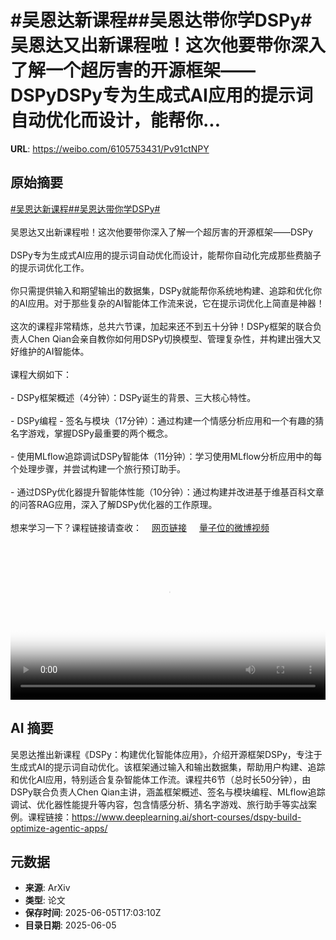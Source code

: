 # #吴恩达新课程##吴恩达带你学DSPy#吴恩达又出新课程啦！这次他要带你深入了解一个超厉害的开源框架——DSPyDSPy专为生成式AI应用的提示词自动优化而设计，能帮你...

**URL**: https://weibo.com/6105753431/Pv91ctNPY

## 原始摘要

<a href="https://m.weibo.cn/search?containerid=231522type%3D1%26t%3D10%26q%3D%23%E5%90%B4%E6%81%A9%E8%BE%BE%E6%96%B0%E8%AF%BE%E7%A8%8B%23&amp;extparam=%23%E5%90%B4%E6%81%A9%E8%BE%BE%E6%96%B0%E8%AF%BE%E7%A8%8B%23" data-hide=""><span class="surl-text">#吴恩达新课程#</span></a><a href="https://m.weibo.cn/search?containerid=231522type%3D1%26t%3D10%26q%3D%23%E5%90%B4%E6%81%A9%E8%BE%BE%E5%B8%A6%E4%BD%A0%E5%AD%A6DSPy%23&amp;extparam=%23%E5%90%B4%E6%81%A9%E8%BE%BE%E5%B8%A6%E4%BD%A0%E5%AD%A6DSPy%23" data-hide=""><span class="surl-text">#吴恩达带你学DSPy#</span></a><br><br>吴恩达又出新课程啦！这次他要带你深入了解一个超厉害的开源框架——DSPy<br><br>DSPy专为生成式AI应用的提示词自动优化而设计，能帮你自动化完成那些费脑子的提示词优化工作。<br><br>你只需提供输入和期望输出的数据集，DSPy就能帮你系统地构建、追踪和优化你的AI应用。对于那些复杂的AI智能体工作流来说，它在提示词优化上简直是神器！<br><br>这次的课程非常精炼，总共六节课，加起来还不到五十分钟！DSPy框架的联合负责人Chen Qian会亲自教你如何用DSPy切换模型、管理复杂性，并构建出强大又好维护的AI智能体。<br><br>课程大纲如下：<br><br>- DSPy框架概述（4分钟）：DSPy诞生的背景、三大核心特性。<br><br>- DSPy编程 - 签名与模块（17分钟）：通过构建一个情感分析应用和一个有趣的猜名字游戏，掌握DSPy最重要的两个概念。<br><br>- 使用MLflow追踪调试DSPy智能体（11分钟）：学习使用MLflow分析应用中的每个处理步骤，并尝试构建一个旅行预订助手。<br><br>- 通过DSPy优化器提升智能体性能（10分钟）：通过构建并改进基于维基百科文章的问答RAG应用，深入了解DSPy优化器的工作原理。<br><br>想来学习一下？课程链接请查收：<a href="https://weibo.cn/sinaurl?u=https%3A%2F%2Fwww.deeplearning.ai%2Fshort-courses%2Fdspy-build-optimize-agentic-apps%2F" data-hide=""><span class="url-icon"><img style="width: 1rem;height: 1rem" src="https://h5.sinaimg.cn/upload/2015/09/25/3/timeline_card_small_web_default.png" referrerpolicy="no-referrer"></span><span class="surl-text">网页链接</span></a> <a href="https://video.weibo.com/show?fid=1034:5174227788038168" data-hide=""><span class="url-icon"><img style="width: 1rem;height: 1rem" src="https://h5.sinaimg.cn/upload/2015/09/25/3/timeline_card_small_video_default.png" referrerpolicy="no-referrer"></span><span class="surl-text">量子位的微博视频</span></a><br clear="both"><div style="clear: both"></div><video controls="controls" poster="https://tvax2.sinaimg.cn/orj480/006Fd7o3ly1i24l0bib75j31hc0u0wgn.jpg" style="width: 100%"><source src="https://f.video.weibocdn.com/o0/4pvKvRMJlx08oO1aGpWE01041200RIy40E010.mp4?label=mp4_720p&amp;template=1280x720.25.0&amp;ori=0&amp;ps=1CwnkDw1GXwCQx&amp;Expires=1749146565&amp;ssig=Cwkc%2B0WAgJ&amp;KID=unistore,video"><source src="https://f.video.weibocdn.com/o0/Kz0TZR6Olx08oO19T6mI01041200rNjZ0E010.mp4?label=mp4_hd&amp;template=852x480.25.0&amp;ori=0&amp;ps=1CwnkDw1GXwCQx&amp;Expires=1749146565&amp;ssig=P615eBmdSR&amp;KID=unistore,video"><source src="https://f.video.weibocdn.com/o0/TSCwNEzhlx08oO19Oa1y01041200ijwl0E010.mp4?label=mp4_ld&amp;template=640x360.25.0&amp;ori=0&amp;ps=1CwnkDw1GXwCQx&amp;Expires=1749146565&amp;ssig=BvgpahcSa%2B&amp;KID=unistore,video"><p>视频无法显示，请前往<a href="https://video.weibo.com/show?fid=1034%3A5174227788038168" target="_blank" rel="noopener noreferrer">微博视频</a>观看。</p></video>

## AI 摘要

吴恩达推出新课程《DSPy：构建优化智能体应用》，介绍开源框架DSPy，专注于生成式AI的提示词自动优化。该框架通过输入和输出数据集，帮助用户构建、追踪和优化AI应用，特别适合复杂智能体工作流。课程共6节（总时长50分钟），由DSPy联合负责人Chen Qian主讲，涵盖框架概述、签名与模块编程、MLflow追踪调试、优化器性能提升等内容，包含情感分析、猜名字游戏、旅行助手等实战案例。课程链接：https://www.deeplearning.ai/short-courses/dspy-build-optimize-agentic-apps/

## 元数据

- **来源**: ArXiv
- **类型**: 论文
- **保存时间**: 2025-06-05T17:03:10Z
- **目录日期**: 2025-06-05
